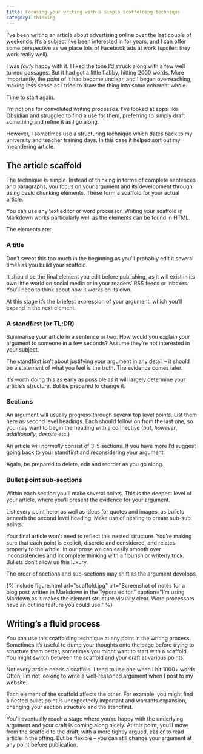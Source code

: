 ```yaml
---
title: Focusing your writing with a simple scaffolding technique
category: thinking
---
```


I’ve been writing an article about advertising online over the last couple of weekends. It’s a subject I’ve been interested in for years, and I can offer some perspective as we place lots of Facebook ads at work (spoiler: they work really well).

I was _fairly_ happy with it. I liked the tone I’d struck along with a few well turned passages. But it had got a little flabby, hitting 2000 words. More importantly, the _point_ of it had become unclear, and I began overreaching, making less sense as I tried to draw the thing into some coherent whole.

Time to start again.

I’m not one for convoluted writing processes. I’ve looked at apps like [Obsidian](https://obsidian.md/) and struggled to find a use for them, preferring to simply draft something and refine it as I go along.

However, I sometimes use a structuring technique which dates back to my university and teacher training days. In this case it helped sort out my meandering article.

## The article scaffold

The technique is simple. Instead of thinking in terms of complete sentences and paragraphs, you focus on your argument and its development through using basic chunking elements. These form a scaffold for your actual article.

You can use any text editor or word processor. Writing your scaffold in Markdown works particularly well as the elements can be found in HTML.

The elements are:

### A title

Don’t sweat this too much in the beginning as you’ll probably edit it several times as you build your scaffold.

It should be the final element you edit before publishing, as it will exist in its own little world on social media or in your readers’ RSS feeds or inboxes. You’ll need to think about how it works on its own.

At this stage it’s the briefest expression of your argument, which you’ll expand in the next element.

### A standfirst (or TL;DR)

Summarise your article in a sentence or two. How would you explain your argument to someone in a few seconds? Assume they’re not interested in your subject.

The standfirst isn’t about justifying your argument in any detail – it should be a statement of what you feel is the truth. The evidence comes later.

It’s worth doing this as early as possible as it will largely determine your article’s structure. But be prepared to change it.

### Sections

An argument will usually progress through several top level points. List them here as second level headings. Each should follow on from the last one, so you may want to begin the heading with a connective (<i>but</i>, <i>however</i>, <i>additionally</i>, <i>despite</i> etc.)

An article will _normally_ consist of 3-5 sections. If you have more I’d suggest going back to your standfirst and reconsidering your argument.

Again, be prepared to delete, edit and reorder as you go along.

### Bullet point sub-sections

Within each section you’ll make several points. This is the deepest level of your article, where you’ll present the evidence for your argument.

List every point here, as well as ideas for quotes and images, as bullets beneath the second level heading. Make use of nesting to create sub-sub points.

Your final article won’t need to reflect this nested structure. You’re making sure that each point is explicit, discrete and considered, and relates properly to the whole. In our prose we can easily smooth over inconsistencies and incomplete thinking with a flourish or writerly trick. Bullets don’t allow us this luxury.

The order of sections and sub-sections may shift as the argument develops.

{% include figure.html url="scaffold.jpg" alt="Screenshot of notes for a blog post written in Markdown in the Typora editor." caption="I’m using Mardown as it makes the element structure visually clear. Word processors have an outline feature you could use." %}

## Writing’s a fluid process

You can use this scaffolding technique at any point in the writing process. Sometimes it’s useful to dump your thoughts onto the page before trying to structure them better, sometimes you might want to start with a scaffold. You might switch between the scaffold and your draft at various points.

Not every article needs a scaffold. I tend to use one when I hit 1000+ words. Often, I’m not looking to write a well-reasoned argument when I post to my website.

Each element of the scaffold affects the other. For example, you might find a nested bullet point is unexpectedly important and warrants expansion, changing your section structure and the standfirst.

You’ll eventually reach a stage where you’re happy with the underlying argument and your draft is coming along nicely. At this point, you’ll move from the scaffold to the draft, with a more tightly argued, easier to read article in the offing. But be flexible – you can still change your argument at any point before publication.